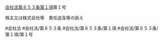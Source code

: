 [会社法第８５３条第１項](会社法＿＿＿＿第８５３条第１項)第１号

株主又は株式会社等　責任追及等の訴え


#会社法
#会社法/第８５３条
#会社法/第８５３条/第１項
#会社法/第８５３条/第１項/第１号
